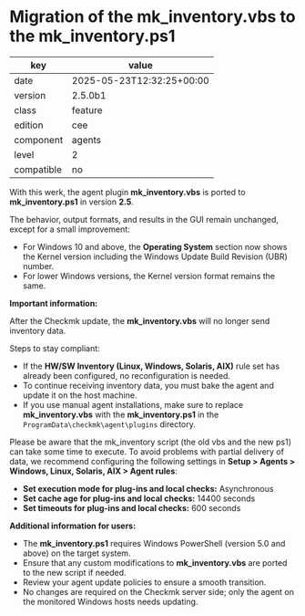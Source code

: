 [//]: # (werk v2)
# Migration of the mk_inventory.vbs to the mk_inventory.ps1

key        | value
---------- | ---
date       | 2025-05-23T12:32:25+00:00
version    | 2.5.0b1
class      | feature
edition    | cee
component  | agents
level      | 2
compatible | no

With this werk, the agent plugin **mk_inventory.vbs** is ported to **mk_inventory.ps1**
in version **2.5**.

The behavior, output formats, and results in the GUI remain unchanged, except for a
small improvement:

- For Windows 10 and above, the **Operating System** section now shows the Kernel
  version including the Windows Update Build Revision (UBR) number.
- For lower Windows versions, the Kernel version format remains the same.

**Important information:**

After the Checkmk update, the **mk_inventory.vbs** will no longer send inventory data.

Steps to stay compliant:

- If the **HW/SW Inventory (Linux, Windows, Solaris, AIX)** rule set has already been
  configured, no reconfiguration is needed.
- To continue receiving inventory data, you must bake the agent and update it on the
  host machine.
- If you use manual agent installations, make sure to replace **mk_inventory.vbs**
  with the **mk_inventory.ps1** in the `ProgramData\checkmk\agent\plugins` directory.

Please be aware that the mk_inventory script (the old vbs and the new ps1) can take
some time to execute.
To avoid problems with partial delivery of data, we recommend configuring the following
settings in **Setup > Agents > Windows, Linux, Solaris, AIX > Agent rules**:

- **Set execution mode for plug-ins and local checks:** Asynchronous
- **Set cache age for plug-ins and local checks:** 14400 seconds
- **Set timeouts for plug-ins and local checks:** 600 seconds

**Additional information for users:**

- The **mk_inventory.ps1** requires Windows PowerShell (version 5.0 and above) on the
  target system.
- Ensure that any custom modifications to **mk_inventory.vbs** are ported to the new
  script if needed.
- Review your agent update policies to ensure a smooth transition.
- No changes are required on the Checkmk server side; only the agent on the monitored
  Windows hosts needs updating.
